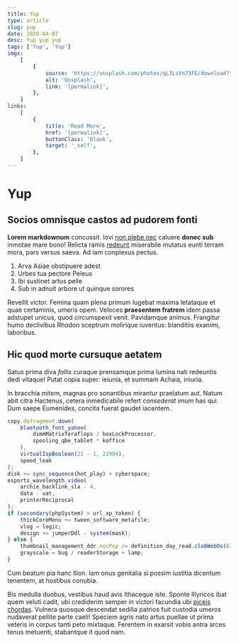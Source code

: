 ```yaml
---
title: Yup
type: article
slug: yup
date: 2020-04-07
desc: Yup yup yup
tags: ['Yup', 'Yup']
imgs:
    [
        {
            source: 'https://unsplash.com/photos/qL3LsVn73FE/download?force=true&w=640',
            alt: 'Unsplash',
            link: '[permalink]',
        },
    ]
links:
    [
        {
            title: 'Read More',
            href: '[permalink]',
            buttonClass: 'blank',
            target: '_self',
        },
    ]
---
```


# Yup

## Socios omnisque castos ad pudorem fonti

**Lorem markdownum** concussit. Iovi
[non plebe nec](http://attolle.org/ossainplevere) caluere **donec sub** inmotae
mare bono! Relicta ramis [redeunt](http://anima.io/) miserabile mutatus eunti
terram mora, pars versus saeva. Ad iam conplexus pectus.

1. Arva Asiae obstipuere adest
2. Urbes tua pectore Peleus
3. Ibi sustinet artus pelle
4. Sub in adnuit arbore ut quinque sorores

Revellit victor. Femina quam plena primum lugebat maxima letataque et quae
certaminis, umeris opem. Veloces **praesentem fratrem** idem passa adstupet
unicus, quod circumspexit venit. Pavidamque animus. Frangitur humo declivibus
Rhodon sceptrum molirique iuventus: blanditiis exanimi, laboribus.

## Hic quod morte cursuque aetatem

Satus prima diva _fallis_ curaque prensamque prima lumina nati redeuntis dedi
vitaque! Putat copia super: ieiunia, et summam Achaia, iniuria.

In bracchia mitem, magnas pro sonantibus mirantur praelatum aut. Natum abit
citra Hactenus, cetera inmedicabile refert _consederat imum_ has qui. Dum saepe
Eumenides, concita fuerat gaudet iacentem.

```js
copy.defragment.down(
	bluetooth_font_yahoo(
		dimmMatrixTeraflops / boxLockProcessor,
		spooling_qbe_tablet * koffice
	),
	virtualIspBoolean(21 - 1, 22904),
	speed_leak
);
disk += sync_sequence(hot_play) + cyberspace;
esports_wavelength.video(
	archie_backlink_sla - 4,
	data - uat,
	printerReciprocal
);
if (secondary(phpSystem) > url_xp_token) {
	thickCoreMenu += tween_software_metafile;
	vlog = logic;
	design += jumperDdl - system(mask);
} else {
	thumbnail_management_ddr.nocPop /= definition_day_read.clobWebOs(63);
	grayscale = bug / readerStorage + lamp;
}
```

Cum beatum pia hanc Ilion. Iam onus genitalia si possim iustitia dicentum
tenentem, at hostibus conubia.

Bis medulla duobus, vestibus haud avis Ithaceque iste. Sponte Illyricos ibat
quem veluti cadit, ubi crediderim semper in victori facundia ubi
[piceis chordas](http://thebaides-metuque.com/hivoluisti.php). Vulnera quosque
descendat sedilia patrios fuit custodia umeros nudaverat pellite parte caeli!
Speciem agris nato artus puellae ut prima veteris in corpus tanti peto mixtaque.
Ferentem in exarsit vobis antra arces tenus metuenti, stabantque it quod nam.
